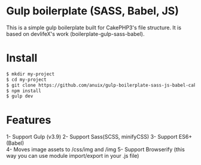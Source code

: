 # Gulp boilerplate (SASS, Babel, JS)
This is a simple gulp boilerplate built for CakePHP3's file structure. It is based on devlifeX's work (boilerplate-gulp-sass-babel).

# Install
```bash
$ mkdir my-project
$ cd my-project
$ git clone https://github.com/anuix/gulp-boilerplate-sass-js-babel-cakephp3.git .
$ npm install
$ gulp dev
```

# Features
1- Support Gulp (v3.9)
2- Support Sass(SCSS, minifyCSS)
3- Support ES6+ (Babel)  
4- Moves image assets to /css/img and /img
5- Support Browserify (this way you can use module import/export in your .js file)  
